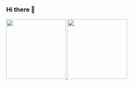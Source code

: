 ### Hi there 👋
<div>
  <a href="https://github.com/leoniCS99">
  <img height="160em" src="https://github-readme-stats.vercel.app/api?username=leoniCS99&show_icons=true&theme=black&include_all_commits=true&count_private=true"/>
  <img height="160em" src="https://github-readme-stats.vercel.app/api/top-langs/?username=leoniCS99&layout=compact&langs_count=7&theme=black"/>
</div>
